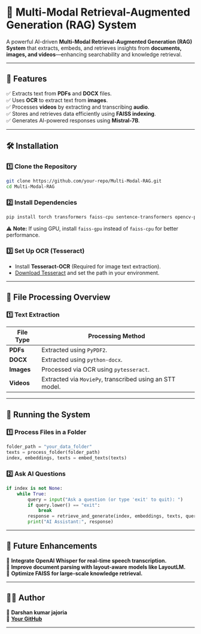 # 📌 Multi-Modal Retrieval-Augmented Generation (RAG) System

A powerful AI-driven **Multi-Modal Retrieval-Augmented Generation (RAG) System** that extracts, embeds, and retrieves insights from **documents, images, and videos**—enhancing searchability and knowledge retrieval.

---

## 🚀 Features

✅ Extracts text from **PDFs** and **DOCX** files.  
✅ Uses **OCR** to extract text from **images**.  
✅ Processes **videos** by extracting and transcribing **audio**.  
✅ Stores and retrieves data efficiently using **FAISS indexing**.  
✅ Generates AI-powered responses using **Mistral-7B**.  

---

## 🛠 Installation

### 1️⃣ Clone the Repository
```bash
git clone https://github.com/your-repo/Multi-Modal-RAG.git
cd Multi-Modal-RAG
```

### 2️⃣ Install Dependencies
```bash
pip install torch transformers faiss-cpu sentence-transformers opencv-python pytesseract PyPDF2 python-docx moviepy
```

⚠ **Note:** If using GPU, install `faiss-gpu` instead of `faiss-cpu` for better performance.

### 3️⃣ Set Up OCR (Tesseract)
- Install **Tesseract-OCR** (Required for image text extraction).  
- [Download Tesseract](https://github.com/tesseract-ocr/tesseract) and set the path in your environment.  

---

## 📂 File Processing Overview

### 1️⃣ Text Extraction
| File Type  | Processing Method |
|------------|------------------|
| **PDFs**   | Extracted using `PyPDF2`. |
| **DOCX**   | Extracted using `python-docx`. |
| **Images** | Processed via OCR using `pytesseract`. |
| **Videos** | Extracted via `MoviePy`, transcribed using an STT model. |

---

## 🚀 Running the System

### 1️⃣ Process Files in a Folder
```python
folder_path = "your_data_folder"
texts = process_folder(folder_path)
index, embeddings, texts = embed_texts(texts)
```

### 2️⃣ Ask AI Questions
```python
if index is not None:
    while True:
        query = input("Ask a question (or type 'exit' to quit): ")
        if query.lower() == "exit":
            break
        response = retrieve_and_generate(index, embeddings, texts, query)
        print("AI Assistant:", response)
```

---

## 📌 Future Enhancements
🚀 **Integrate OpenAI Whisper for real-time speech transcription.**  
🚀 **Improve document parsing with layout-aware models like LayoutLM.**  
🚀 **Optimize FAISS for large-scale knowledge retrieval.**  

---

## 👨‍💻 Author
📌 **Darshan kumar jajoria**   
📌 **[Your GitHub]([https://github.com/your-username](https://github.com/Darshanjajoria18))**  

---
